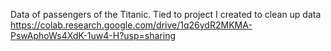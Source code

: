 Data of passengers of the Titanic. Tied to project I created to clean up data https://colab.research.google.com/drive/1q26ydR2MKMA-PswAphoWs4XdK-1uw4-H?usp=sharing
